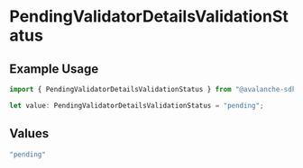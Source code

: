 # PendingValidatorDetailsValidationStatus

## Example Usage

```typescript
import { PendingValidatorDetailsValidationStatus } from "@avalanche-sdk/sdk/data/models/components";

let value: PendingValidatorDetailsValidationStatus = "pending";
```

## Values

```typescript
"pending"
```